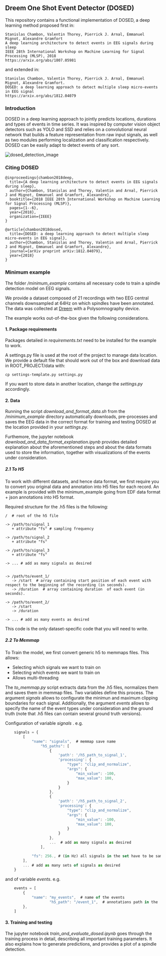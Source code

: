 ## Dreem One Shot Event Detector (DOSED)

This repository contains a functional implementation of DOSED, a deep learning method proposed first in:

	Stanislas Chambon, Valentin Thorey, Pierrick J. Arnal, Emmanuel Mignot, Alexandre Gramfort
	A deep learning architecture to detect events in EEG signals during sleep
	IEEE 28th International Workshop on Machine Learning for Signal Processing (MLSP), 2018
	https://arxiv.org/abs/1807.05981

and extended in:

	Stanislas Chambon, Valentin Thorey, Pierrick J. Arnal, Emmanuel Mignot, Alexandre Gramfort.
	DOSED: a deep learning approach to detect multiple sleep micro-events in EEG signal
	https://arxiv.org/abs/1812.04079

### Introduction

DOSED in a deep learning approach to jointly predicts locations, durations and types of events in time series.
It was inspired by computer vision object detectors such as YOLO and SSD and relies on a convolutional neural network that builds a feature representation from raw input signals,
 as well as two modules performing localization and classification respectively. DOSED can be easily adapt to detect events of any sort.

 ![dosed_detection_image](https://github.com/Dreem-Organization/dosed/blob/master/dosed_detection.png)

### Citing DOSED

    @inproceedings{chambon2018deep,
      title={A deep learning architecture to detect events in EEG signals during sleep},
      author={Chambon, Stanislas and Thorey, Valentin and Arnal, Pierrick J and Mignot, Emmanuel and Gramfort, Alexandre},
      booktitle={2018 IEEE 28th International Workshop on Machine Learning for Signal Processing (MLSP)},
      pages={1--6},
      year={2018},
      organization={IEEE}
    }

    @article{chambon2018dosed,
      title={DOSED: a deep learning approach to detect multiple sleep micro-events in EEG signal},
      author={Chambon, Stanislas and Thorey, Valentin and Arnal, Pierrick J and Mignot, Emmanuel and Gramfort, Alexandre},
      journal={arXiv preprint arXiv:1812.04079},
      year={2018}
    }

### Minimum example

The folder */minimum_example* contains all necessary code to train a spindle detection model on EEG signals.

We provide a dataset composed of 21 recordings with two EEG central channels downsampled at 64Hz on which spindles have been annotated. The data was collected at [Dreem](http://www.dreem.com) with a Polysomnography device.

The example works out-of-the-box given the following considerations.

#### 1. Package requirements

Packages detailed in *requirements.txt* need to be installed for the example to work.

A settings.py file is used at the root of the project to manage data location. We provide a default
file that should work out of the box and download data in ROOT_PROJECT/data with:

`cp settings-template.py settings.py`

If you want to store data in another location, change the *settings.py* accordingly.

#### 2. Data

Running the script *download\_and\_format\_data.sh* from the */minimum\_example* directory automatically downloads, pre-processes and saves the EEG data in the correct format for training and testing DOSED at
the location provided in your *settings.py*.

Furthemore, the jupyter notebook *download\_and\_data\_format\_explanation.ipynb* provides detailed explanation about the aforementioned steps and about the data formats used to store the information, together with visualizations of the events under consideration.

##### 2.1 To H5

To work with different datasets, and hence data format, we first require you to convert you original
data and annotation into H5 files for each record. An example is provided with the minimum_example 
going from EDF data format + json annotations into H5 format.

Required structure for the .h5 files is the following:

```
/  # root of the h5 file

-> /path/to/signal_1
   + attribute "fs" # sampling frequency

-> /path/to/signal_2
   + attribute "fs"

-> /path/to/signal_3
   + attribute "fs"

-> ... # add as many signals as desired


-> /path/to/event_1/
   -> /start  # array containing start position of each event with respect to the beginning of the recording (in seconds).
   -> /duration  # array containing duration  of each event (in seconds).

-> /path/to/event_2/
   -> /start
   -> /duration

-> ... # add as many events as desired
```

This code is the only dataset-specific code that you will need to write.

##### 2.2 To Memmap

To Train the model, we first convert generic h5 to memmaps files. This allows:
- Selecting which signals we want to train on
- Selecting which events we want to train on
- Allows multi-threading

The *to_memmap.py* script extracts data from the .h5 files, normalizes them and saves them in memmap files. Two variables define this process. The argument *signals* allows to configurate the minimun and maximum clipping boundaries for each signal. Additionally, the argument *events* allows to specify the name of the event types under consideration and the ground truth (note that .h5 files can contain several ground truth versions).

Configuration of variable *signals* . e.g.

```javascript
    signals = {
        [
            "name": "signals",  # memmap save name
                "h5_paths": [
                    {
                        'path': '/h5_path_to_signal_1',
                        'processing': {
                            "type": "clip_and_normalize",
                            "args": {
                                "min_value": -100,
                                "max_value": 100,
                            }
                        }
                    },
                    {
                        'path': '/h5_path_to_signal_2',
                        'processing': {
                            "type": "clip_and_normalize",
                            "args": {
                                "min_value": -100,
                                "max_value": 100,
                            }
                        }
                    },
                    ...  # add as many signals as desired
                ],

            "fs": 256., # (in Hz) all signals in the set have to be sampled at the same frequency
        ],
        ... # add as many sets of signals as desired
    }
```

and of variable *events*. e.g.

```javascript
    events = [
        {
            "name": "my_events",  # name of the events
                    "h5_path": "/event_1",  # annotations path in the .h5 file
        },
    ]
```

#### 3. Training and testing

The jupyter notebook *train\_and\_evaluate\_dosed.ipynb* goes through the training process in detail, describing all important training parameters. It also explains how to generate predictions, and provides a plot of a spindle detection.
